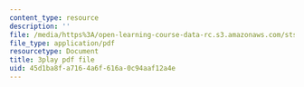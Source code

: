 ```yaml
---
content_type: resource
description: ''
file: /media/https%3A/open-learning-course-data-rc.s3.amazonaws.com/sts-050-the-history-of-mit-spring-2011/45d1ba8fa7164a6f616a0c94aaf12a4e_3qhlao9T2dA.pdf
file_type: application/pdf
resourcetype: Document
title: 3play pdf file
uid: 45d1ba8f-a716-4a6f-616a-0c94aaf12a4e
---
```

